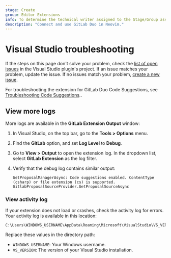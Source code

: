 ```yaml
---
stage: Create
group: Editor Extensions
info: To determine the technical writer assigned to the Stage/Group associated with this page, see https://handbook.gitlab.com/handbook/product/ux/technical-writing/#assignments
description: "Connect and use GitLab Duo in Neovim."
---
```


# Visual Studio troubleshooting

If the steps on this page don't solve your problem, check the
[list of open issues](https://gitlab.com/gitlab-org/editor-extensions/gitlab-visual-studio-extension/-/issues/?sort=created_date&state=opened&first_page_size=100)
in the Visual Studio plugin's project. If an issue matches your problem, update the issue.
If no issues match your problem, [create a new issue](https://gitlab.com/gitlab-org/editor-extensions/gitlab-visual-studio-extension/-/issues/new).

For troubleshooting the extension for GitLab Duo Code Suggestions,
see [Troubleshooting Code Suggestions](../../user/project/repository/code_suggestions/troubleshooting.md#microsoft-visual-studio-troubleshooting)..

## View more logs

More logs are available in the **GitLab Extension Output** window:

1. In Visual Studio, on the top bar, go to the **Tools > Options** menu.
1. Find the **GitLab** option, and set **Log Level** to **Debug**.
1. Go to **View > Output** to open the extension log. In the dropdown list, select **GitLab Extension** as the log filter.
1. Verify that the debug log contains similar output:

   ```shell
   GetProposalManagerAsync: Code suggestions enabled. ContentType (csharp) or file extension (cs) is supported.
   GitlabProposalSourceProvider.GetProposalSourceAsync
   ```

### View activity log

If your extension does not load or crashes, check the activity log for errors.
Your activity log is available in this location:

```plaintext
C:\Users\WINDOWS_USERNAME\AppData\Roaming\Microsoft\VisualStudio\VS_VERSION\ActivityLog.xml
```

Replace these values in the directory path:

- `WINDOWS_USERNAME`: Your Windows username.
- `VS_VERSION`: The version of your Visual Studio installation.
